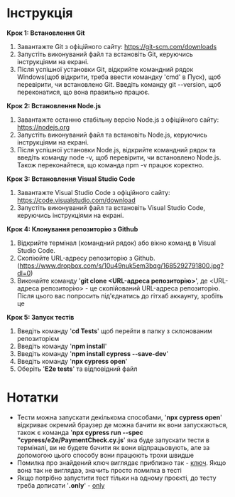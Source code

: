 # Інструкція

**Крок 1: Встановлення Git**
1. Завантажте Git з офіційного сайту: https://git-scm.com/downloads
2. Запустіть виконуваний файл та встановіть Git, керуючись інструкціями на екрані.
3. Після успішної установки Git, відкрийте командний рядок Windows(щоб відкрити, треба ввести командку 'cmd' в Пуск), щоб перевірити, чи встановлено Git. Введіть команду git --version, щоб переконатися, що вона правильно працює.

**Крок 2: Встановлення Node.js**
1. Завантажте останню стабільну версію Node.js з офіційного сайту: https://nodejs.org
2. Запустіть виконуваний файл та встановіть Node.js, керуючись інструкціями на екрані.
3. Після успішної установки Node.js, відкрийте командний рядок та введіть команду node -v, щоб перевірити, чи встановлено Node.js. Також переконайтеся, що команда npm -v працює коректно.

**Крок 3: Встановлення Visual Studio Code**
1. Завантажте Visual Studio Code з офіційного сайту: https://code.visualstudio.com/download
2. Запустіть виконуваний файл та встановіть Visual Studio Code, керуючись інструкціями на екрані.

**Крок 4: Клонування репозиторію з Github**
1. Відкрийте термінал (командний рядок) або вікно команд в Visual Studio Code.
2. Скопіюйте URL-адресу репозиторію з Github.(https://www.dropbox.com/s/10u49nuk5em3bqg/1685292791800.jpg?dl=0)
3. Виконайте команду '**git clone <URL-адреса репозиторію>**', де <URL-адреса репозиторію> - це скопійований URL-адреса репозиторію. Після цього вас попросить під'єднатись до гітхаб аккаунту, зробіть це

**Крок 5: Запуск тестів**
1. Введіть команду '**cd Tests**' щоб перейти в папку з склонованим репозиторієм
2. Введіть команду '**npm install**' 
3. Введіть команду '**npm install cypress --save-dev**' 
4. Введіть команду '**npx cypress open**'
5. Оберіть '**E2e tests**' та відповідний файл

# Нотатки
 
 - Тести можна запускати декількома способами, '**npx cypress open**' відкриває окремий браузер де можна бачити як вони запускаються, також є команда '**npx cypress run --spec "cypress/e2e/PaymentCheck.cy.js**' яка буде запускати тести в терміналі, ви не будете бачити як вони відпрацьовують, але за допомогою цього способу вони працюють трохи швидше
 - Помилка про знайдений ключ виглядає приблизно так - [ключ](https://www.dropbox.com/s/4ofuamylgacr3dt/1685293680433.jpg?dl=0). Якщо вона так не виглядаэ, значить просто помилка в тесті
 - Якщо потрібно запустити тест тільки на одному проєкті, до тесту треба дописати '**.only**' - [only](https://www.dropbox.com/s/h9zbgjw3u3xczt0/1685293912840.jpg?dl=0)
